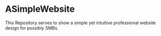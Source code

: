 # ASimpleWebsite
This Repository serves to show a simple yet intuitive professional website design for possibly SMBs. 
